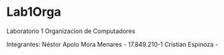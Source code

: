 Lab1Orga
========

Laboratorio 1 Organizacion de Computadores

Integrantes:
	Néstor Apolo Mora Menares - 17.849.210-1
	Cristian Espinoza - 

